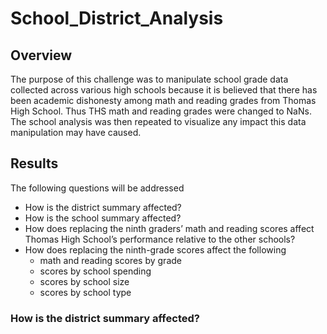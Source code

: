 # School_District_Analysis
## Overview
The purpose of this challenge was to manipulate school grade data collected across various high schools because it is believed that there has been academic dishonesty among math and reading grades from Thomas High School. Thus THS math and reading grades were changed to NaNs. The school analysis was then repeated to visualize any impact this data manipulation may have caused.
## Results
The following questions will be addressed
- How is the district summary affected?
- How is the school summary affected?
- How does replacing the ninth graders’ math and reading scores affect Thomas High School’s performance relative to the other schools?
- How does replacing the ninth-grade scores affect the following
  -  math and reading scores by grade
  -  scores by school spending
  -  scores by school size
  -  scores by school type
### How is the district summary affected?
   

